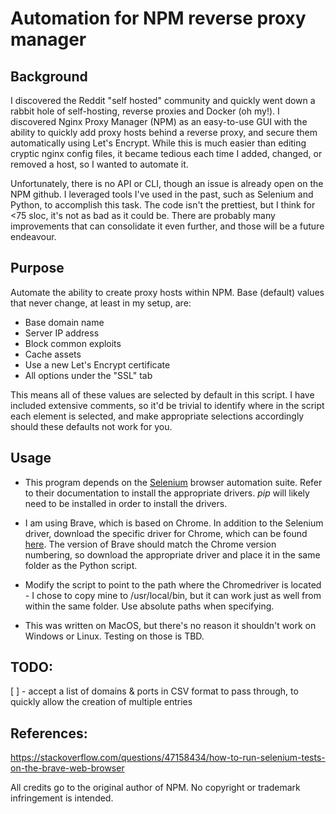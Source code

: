 # Automation for NPM reverse proxy manager

## Background
I discovered the Reddit "self hosted" community and quickly went down a rabbit hole of self-hosting, reverse proxies and Docker (oh my!). I discovered Nginx Proxy Manager (NPM) as an easy-to-use GUI with the ability to quickly add proxy hosts behind a reverse proxy, and secure them automatically using Let's Encrypt. While this is much easier than editing cryptic nginx config files, it became tedious each time I added, changed, or removed a host, so I wanted to automate it.

Unfortunately, there is no API or CLI, though an issue is already open on the NPM github. I leveraged tools I've used in the past, such as Selenium and Python, to accomplish this task.  The code isn't the prettiest, but I think for <75 sloc, it's not as bad as it could be. There are probably many improvements that can consolidate it even further, and those will be a future endeavour.

## Purpose
Automate the ability to create proxy hosts within NPM. Base (default) values that never change, at least in my setup, are:

- Base domain name
- Server IP address
- Block common exploits
- Cache assets
- Use a new Let's Encrypt certificate
- All options under the "SSL" tab

This means all of these values are selected by default in this script. I have included extensive comments, so it'd be trivial to identify where in the script each element is selected, and make appropriate selections accordingly should these defaults not work for you.

## Usage
- This program depends on the [Selenium](https://www.selenium.dev/) browser automation suite. Refer to their documentation to install the appropriate drivers. *pip* will likely need to be installed in order to install the drivers.

- I am using Brave, which is based on Chrome. In addition to the Selenium driver, download the specific driver for Chrome, which can be found [here](https://chromedriver.storage.googleapis.com/index.html). The version of Brave should match the Chrome version numbering, so download the appropriate driver and place it in the same folder as the Python script.

- Modify the script to point to the path where the Chromedriver is located - I chose to copy mine to /usr/local/bin, but it can work just as well from within the same folder. Use absolute paths when specifying.

- This was written on MacOS, but there's no reason it shouldn't work on Windows or Linux. Testing on those is TBD.

## TODO: 
[ ] - accept a list of domains & ports in CSV format to pass through, to quickly allow the creation of multiple entries

## References:
https://stackoverflow.com/questions/47158434/how-to-run-selenium-tests-on-the-brave-web-browser

All credits go to the original author of NPM. No copyright or trademark infringement is intended.
